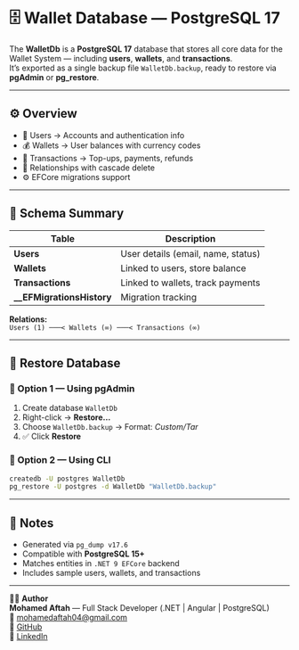 # 🗄️ Wallet Database — PostgreSQL 17

The **WalletDb** is a **PostgreSQL 17** database that stores all core data for the Wallet System — including **users**, **wallets**, and **transactions**.  
It’s exported as a single backup file `WalletDb.backup`, ready to restore via **pgAdmin** or **pg_restore**.

---

## ⚙️ Overview

- 🧍 Users → Accounts and authentication info  
- 💰 Wallets → User balances with currency codes  
- 💸 Transactions → Top-ups, payments, refunds  
- 🔗 Relationships with cascade delete  
- ⚙️ EFCore migrations support  

---

## 🧱 Schema Summary

| Table         | Description                          |
| --------------| ------------------------------------ |
| **Users**     | User details (email, name, status)   |
| **Wallets**   | Linked to users, store balance       |
| **Transactions** | Linked to wallets, track payments |
| **__EFMigrationsHistory** | Migration tracking       |

**Relations:**  
`Users (1) ───< Wallets (∞) ───< Transactions (∞)`

---

## 🚀 Restore Database

### 🧩 Option 1 — Using pgAdmin  
1. Create database `WalletDb`  
2. Right-click → **Restore...**  
3. Choose `WalletDb.backup` → Format: *Custom/Tar*  
4. ✅ Click **Restore**

### 🧩 Option 2 — Using CLI  
```bash
createdb -U postgres WalletDb
pg_restore -U postgres -d WalletDb "WalletDb.backup"
```

---

## 🧠 Notes
- Generated via `pg_dump v17.6`  
- Compatible with **PostgreSQL 15+**  
- Matches entities in `.NET 9 EFCore` backend  
- Includes sample users, wallets, and transactions  

---

👨‍💻 **Author**  
**Mohamed Aftah** — Full Stack Developer (.NET | Angular | PostgreSQL)  
📧 mohamedaftah04@gmail.com  
🔗 [GitHub](https://github.com/MohamedAftah004)  
🔗 [LinkedIn](https://www.linkedin.com/in/mabd-elfattah/)
